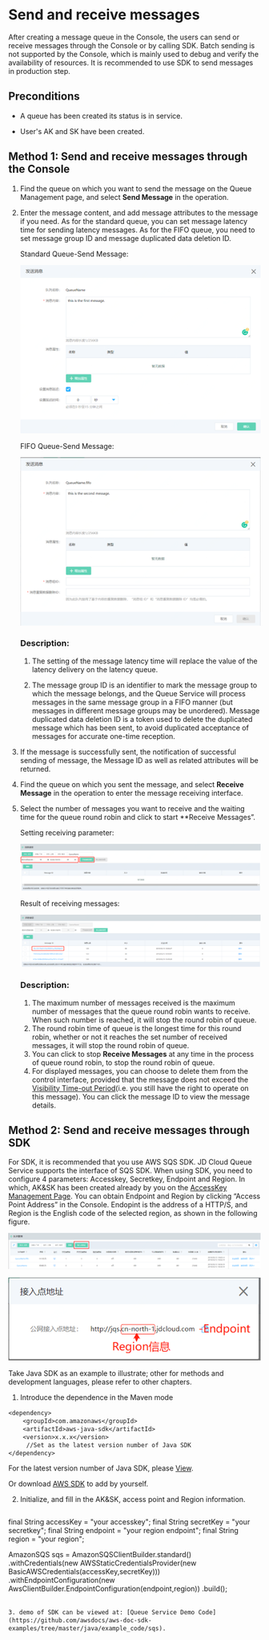 # Send and receive messages

After creating a message queue in the Console, the users can send or receive messages through the Console or by calling SDK.
Batch sending is not supported by the Console, which is mainly used to debug and verify the availability of resources. It is recommended to use SDK to send messages in production step.



## Preconditions

- A queue has been created its status is in service.

- User's AK and SK have been created.

  

## Method 1: Send and receive messages through the Console

1. Find the queue on which you want to send the message on the Queue Management page, and select **Send Message** in the operation.

2. Enter the message content, and add message attributes to the message if you need. As for the standard queue, you can set message latency time for sending latency messages. As for the FIFO queue, you need to set message group ID and message duplicated data deletion ID.

   Standard Queue-Send Message:

   ![标准发送消息](../../../../image/Internet-Middleware/Queue-Service/入门指南-03.png)

   FIFO Queue-Send Message:

   ![FIFO发送消息](../../../../image/Internet-Middleware/Queue-Service/入门指南-04.png)

   ### Description:

   1. The setting of the message latency time will replace the value of the latency delivery on the latency queue.

   2. The message group ID is an identifier to mark the message group to which the message belongs, and the Queue Service will process messages in the same message group in a FIFO manner (but messages in different message groups may be unordered).    Message duplicated data deletion ID is a token used to delete the duplicated message which has been sent, to avoid duplicated acceptance of messages for accurate one-time reception.

      

3. If the message is successfully sent, the notification of successful sending of message, the Message ID as well as related attributes will be returned.

4. Find the queue on which you sent the message, and select **Receive Message** in the operation to enter the message receiving interface.

5. Select the number of messages you want to receive and the waiting time for the queue round robin and click to start **Receive Messages”.

   Setting receiving parameter:

   ![接收参数](../../../../image/Internet-Middleware/Queue-Service/入门指南-05.png)

   Result of receiving messages:

   ![接收结果](../../../../image/Internet-Middleware/Queue-Service/入门指南-06.png)

   ### Description:

   1. The maximum number of messages received is the maximum number of messages that the queue round robin wants to receive. When such number is reached, it will stop the round robin of queue.
   2. The round robin time of queue is the longest time for this round robin, whether or not it reaches the set number of received messages, it will stop the round robin of queue.
   3. You can click to stop **Receive Messages** at any time in the process of queue round robin, to stop the round robin of queue.
   4. For displayed messages, you can choose to delete them from the control interface, provided that the message does not exceed the [Visibility Time-out Period](../Introduction/Core-Concepts.md)(i.e. you still have the right to operate on this message). You can click the message ID to view the message details.

   



## Method 2: Send and receive messages through SDK

For SDK, it is recommended that you use AWS SQS SDK. JD Cloud Queue Service supports the interface of SQS SDK. When using SDK, you need to configure 4 parameters: Accesskey, Secretkey, Endpoint and Region. In which, AK&SK has been created already by you on the [AccessKey Management Page](https://uc.jdcloud.com/account/accesskey). You can obtain Endpoint and Region by clicking “Access Point Address” in the Console. Endopint is the address of a HTTP/S, and Region is the English code of the selected region, as shown in the following figure.

![接入点地址](../../../../image/Internet-Middleware/Queue-Service/入门指南-07.png)

![地址信息](../../../../image/Internet-Middleware/Queue-Service/入门指南-08.png)





Take Java SDK as an example to illustrate; other for methods and development languages, please refer to other chapters.

1. Introduce the dependence in the Maven mode

```
<dependency>  
    <groupId>com.amazonaws</groupId>  
    <artifactId>aws-java-sdk</artifactId>  
    <version>x.x.x</version>      
     //Set as the latest version number of Java SDK 
</dependency>
```

For the latest version number of Java SDK, please [View](https://mvnrepository.com/artifact/com.amazonaws/aws-java-sdk).

Or download [AWS SDK](https://aws.amazon.com/en/sdk-for-java/) to add by yourself.

2. Initialize, and fill in the AK&SK, access point and Region information.

   ```Java
   
  final String accessKey = "your accesskey";
  final String secretKey = "your secretkey";
  final String endpoint = "your region endpoint";
  final String region = "your region";
   
  AmazonSQS sqs = AmazonSQSClientBuilder.standard()
                  .withCredentials(new AWSStaticCredentialsProvider(new BasicAWSCredentials(accessKey,secretKey)))
                  .withEndpointConfiguration(new AwsClientBuilder.EndpointConfiguration(endpoint,region))
                  .build();
                  
   ```

3. demo of SDK can be viewed at: [Queue Service Demo Code](https://github.com/awsdocs/aws-doc-sdk-examples/tree/master/java/example_code/sqs).
